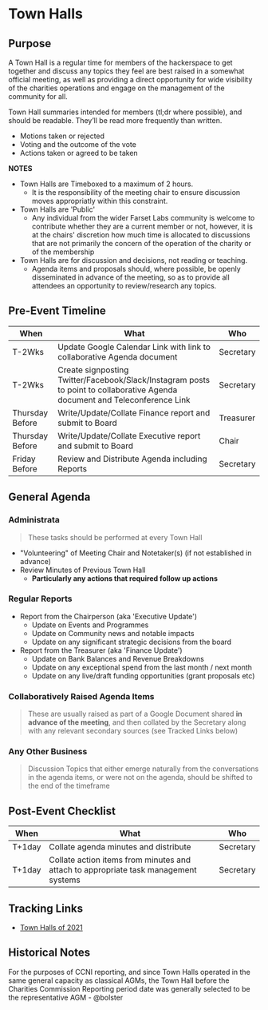 # Town Halls

## Purpose 

A Town Hall is a regular time for members of the hackerspace to get together and discuss any topics they feel are best raised in a somewhat official meeting, as well as providing a direct opportunity for wide visibility of the charities operations and engage on the management of the community for all.

Town Hall summaries intended for members (tl;dr where possible), and should be readable. They’ll be read more frequently than written.

- Motions taken or rejected
- Voting and the outcome of the vote
- Actions taken or agreed to be taken

**NOTES**

* Town Halls are Timeboxed to a maximum of 2 hours.
  * It is the responsibility of the meeting chair to ensure discussion moves appropriatly within this constraint.
* Town Halls are 'Public'
  * Any individual from the wider Farset Labs community is welcome to contribute whether they are a current member or not, however, it is at the chairs' discretion how much time is allocated to discussions that are not primarily the concern of the operation of the charity or of the membership
* Town Halls are for discussion and decisions, not reading or teaching.
  * Agenda items and proposals should, where possible, be openly disseminated in advance of the meeting, so as to provide all attendees an opportunity to review/research any topics.

## Pre-Event Timeline

| When            | What                                                         | Who       |
| --------------- | ------------------------------------------------------------ | --------- |
| T-2Wks          | Update Google Calendar Link with link to collaborative Agenda document | Secretary |
| T-2Wks          | Create signposting Twitter/Facebook/Slack/Instagram posts to point to collaborative Agenda document and Teleconference Link | Secretary |
| Thursday Before | Write/Update/Collate Finance report and submit to Board      | Treasurer |
| Thursday Before | Write/Update/Collate Executive report and submit to Board    | Chair     |
| Friday Before   | Review and Distribute Agenda including Reports               | Secretary |

## General Agenda

### Administrata

> These tasks should be performed at every Town Hall

* "Volunteering" of Meeting Chair and Notetaker(s) (if not established in advance)
* Review Minutes of Previous Town Hall
  * **Particularly any actions that required follow up actions**

### Regular Reports

* Report from the Chairperson (aka 'Executive Update')
  * Update on Events and Programmes
  * Update on Community news and notable impacts
  * Update on any significant strategic decisions from the board
* Report from the Treasurer (aka 'Finance Update')
  * Update on Bank Balances and Revenue Breakdowns
  * Update on any exceptional spend from the last month / next month
  * Update on any live/draft funding opportunities (grant proposals etc)

### Collaboratively Raised Agenda Items

> These are usually raised as part of a Google Document shared **in advance of the meeting**, and then collated by the Secretary along with any relevant secondary sources (see Tracked Links below)

### Any Other Business

> Discussion Topics that either emerge naturally from the conversations in the agenda items, or were not on the agenda, should be shifted to the end of the timeframe



## Post-Event Checklist

| When   | What                                                         | Who       |
| ------ | ------------------------------------------------------------ | --------- |
| T+1day | Collate agenda minutes and distribute                        | Secretary |
| T+1day | Collate action items from minutes and attach to appropriate task management systems | Secretary |



## Tracking Links

* [Town Halls of 2021](https://docs.google.com/document/d/11co1l9OpJ2FhFd8uFoJ9vQT_EKxZeN86eaE6DEoSO8A/edit)



## Historical Notes

For the purposes of CCNI reporting, and since Town Halls operated in the same general capacity as classical AGMs, the Town Hall before the Charities Commission Reporting period date was generally selected to be the representative AGM - @bolster

